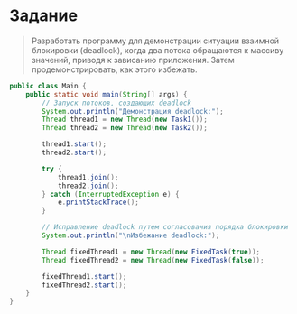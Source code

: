 # Задание
>Разработать программу для демонстрации ситуации взаимной блокировки (deadlock),
когда два потока обращаются к массиву значений, приводя к зависанию приложения.
Затем продемонстрировать, как этого избежать.
```java
public class Main {
    public static void main(String[] args) {
        // Запуск потоков, создающих deadlock
        System.out.println("Демонстрация deadlock:");
        Thread thread1 = new Thread(new Task1());
        Thread thread2 = new Thread(new Task2());

        thread1.start();
        thread2.start();

        try {
            thread1.join();
            thread2.join();
        } catch (InterruptedException e) {
            e.printStackTrace();
        }

        // Исправление deadlock путем согласования порядка блокировки
        System.out.println("\nИзбежание deadlock:");

        Thread fixedThread1 = new Thread(new FixedTask(true));
        Thread fixedThread2 = new Thread(new FixedTask(false));

        fixedThread1.start();
        fixedThread2.start();
    }
}
```

```text

```